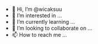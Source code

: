 - 👋 Hi, I’m @wicaksuu
- 👀 I’m interested in ...
- 🌱 I’m currently learning ...
- 💞️ I’m looking to collaborate on ...
- 📫 How to reach me ...

<!---
wicaksuu/wicaksuu is a ✨ special ✨ repository because its `README.md` (this file) appears on your GitHub profile.
You can click the Preview link to take a look at your changes.
--->
